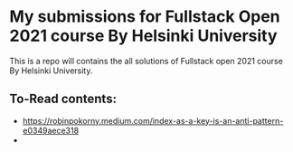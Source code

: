 # My submissions for Fullstack Open 2021 course By Helsinki University
This is a repo will contains the all solutions of Fullstack open 2021 course By Helsinki University. 

## To-Read contents:
- https://robinpokorny.medium.com/index-as-a-key-is-an-anti-pattern-e0349aece318
-

